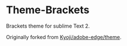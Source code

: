 Theme-Brackets
==============

Brackets theme for sublime Text 2.

Originally forked from [Kyoji/adobe-edge/theme](http://github.com/Kyoji/adobe-edge/theme).
